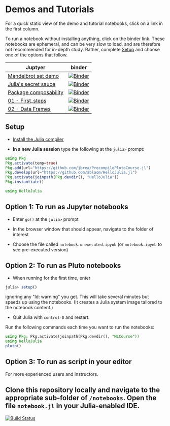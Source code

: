 # Demos and Tutorials

For a quick static view of the demo and tutorial notebooks, click on a
link in the first column.

To run a notebook without installing anything, click on the binder
link. These notebooks are ephemeral, and can be very slow to load, and
are therefore not recommended for in-depth study. Rather, complete
[Setup](#setup) and choose one of the options that follow.


Juptyer | binder
--------|---------
[Mandelbrot set demo](notebooks/mandelbrot/notebook.ipynb) | [![Binder](https://mybinder.org/badge_logo.svg)](https://mybinder.org/v2/gh/ablaom/HelloJulia.jl/dev?labpath=notebooks%2Fmandelbrot%2Fnotebook.ipynb)
[Julia's secret sauce](notebooks/secret_sauce/notebook.ipynb) | [![Binder](https://mybinder.org/badge_logo.svg)](https://mybinder.org/v2/gh/ablaom/HelloJulia.jl/dev?labpath=notebooks%2Fsecret_sauce%2Fnotebook.ipynb)
[Package composability](notebooks/pkg_composability/notebook.ipynb) | [![Binder](https://mybinder.org/badge_logo.svg)](https://mybinder.org/v2/gh/ablaom/HelloJulia.jl/dev?labpath=notebooks%2Fpkg_composability%2Fnotebook.ipynb)
[01 - First_steps](notebooks/01_first_steps/notebook.unexecuted.ipynb) | [![Binder](https://mybinder.org/badge_logo.svg)](https://mybinder.org/v2/gh/ablaom/HelloJulia.jl/dev?labpath=notebooks%2F01_first_steps%2Fnotebook.unexecuted.ipynb)
[02 - Data Frames](notebooks/02_dataframes/notebook.ipynb) | [![Binder](https://mybinder.org/badge_logo.svg)](https://mybinder.org/v2/gh/ablaom/HelloJulia.jl/dev?labpath=notebooks%2F02_dataframes%2Fnotebook.ipynb)


## Setup

- [Install the Julia compiler](FIRST_STEPS.md)

- **In a new Julia session** type the following at the `julia>` prompt:

```julia
using Pkg
Pkg.activate(temp=true)
Pkg.add(url="https://github.com/jbrea/PrecompilePlutoCourse.jl")
Pkg.develop(url="https://github.com/ablaom/HelloJulia.jl")
Pkg.activate(joinpath(Pkg.devdir(), "HelloJulia"))
Pkg.instantiate()

using HelloJulia
```

## Option 1: To run as Jupyter notebooks

- Enter `go()` at the `julia>` prompt

- In the browser window that should appear, navigate to the folder of
interest 

- Choose the file called `notebook.unexecuted.ipynb` (or
  `notebook.ipynb` to see pre-executed version)


## Option 2: To run as Pluto notebooks

- When running for the first time, enter

```julia
julia> setup()
```

ignoring any "ld: warning" you get. This will take several minutes but
speeds up using the notebooks. (It creates a Julia system image
tailored to the notebook content.)

- Quit Julia with `control-D` and restart.

Run the following commands each time you want to run the notebooks:

```julia
using Pkg; Pkg.activate(joinpath(Pkg.devdir(), "MLCourse"))
using HelloJulia
pluto()
```

## Option 3: To run as script in your editor

For more experienced users and instructors.

Clone this repository locally and navigate to the appropriate
sub-folder of `/notebooks`. Open the file `notebook.jl` in your
Julia-enabled IDE.
---

[![Build Status](https://github.com/ablaom/HelloJulia.jl/workflows/CI/badge.svg)](https://github.com/ablaom/HelloJulia.jl/actions) 
